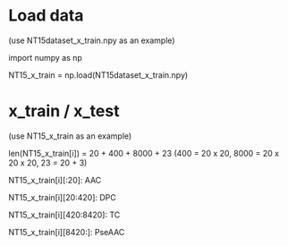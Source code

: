 # Load data
(use NT15dataset_x_train.npy as an example)

import numpy as np

NT15_x_train = np.load(NT15dataset_x_train.npy)

# x_train / x_test
(use NT15_x_train as an example)

len(NT15_x_train[i]) = 20 + 400 + 8000 + 23 (400 = 20 x 20, 8000 = 20 x 20 x 20, 23 = 20 + 3)

NT15_x_train[i][:20]: AAC

NT15_x_train[i][20:420]: DPC

NT15_x_train[i][420:8420]: TC

NT15_x_train[i][8420:]: PseAAC
